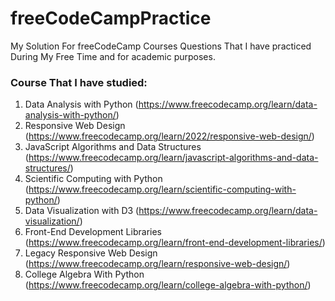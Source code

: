 # freeCodeCampPractice
My Solution For freeCodeCamp Courses Questions That I have practiced During My Free Time and for academic purposes.

### Course That I have studied: 
1. Data Analysis with Python (https://www.freecodecamp.org/learn/data-analysis-with-python/)
2. Responsive Web Design (https://www.freecodecamp.org/learn/2022/responsive-web-design/)
3. JavaScript Algorithms and Data Structures (https://www.freecodecamp.org/learn/javascript-algorithms-and-data-structures/)
4. Scientific Computing with Python (https://www.freecodecamp.org/learn/scientific-computing-with-python/)
5. Data Visualization with D3 (https://www.freecodecamp.org/learn/data-visualization/)
6. Front-End Development Libraries (https://www.freecodecamp.org/learn/front-end-development-libraries/)
7. Legacy Responsive Web Design (https://www.freecodecamp.org/learn/responsive-web-design/)
8. College Algebra With Python (https://www.freecodecamp.org/learn/college-algebra-with-python/)
